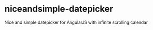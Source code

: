 # niceandsimple-datepicker

Nice and simple datepicker for AngularJS with infinite scrolling calendar
